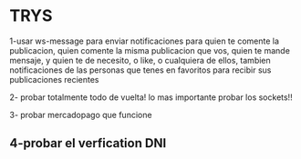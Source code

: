 # TRYS

1-usar ws-message para enviar notificaciones para quien te comente la publicacion, quien comente la misma publicacion que vos, quien te mande mensaje, y quien te de necesito, o like, o cualquiera de ellos, tambien notificaciones de las personas que tenes en favoritos para recibir sus publicaciones recientes

2- probar totalmente todo de vuelta! lo mas importante probar los sockets!!

3- probar mercadopago que funcione

4-probar el verfication DNI
-------------------------------------------------------------------